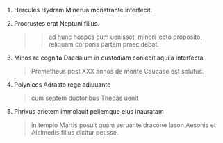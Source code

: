 1. Hercules Hydram Minerua monstrante interfecit.

1. Procrustes erat Neptuni filius. 
    >> ad hunc hospes cum uenisset, 
    >> minori lecto proposito, 
    > reliquam corporis partem praecidebat.

1. Minos re cognita Daedalum in custodiam coniecit aquila interfecta
    > Prometheus post ⅩⅩⅩ annos de monte Caucaso est solutus.

1. Polynices Adrasto rege adiuuante 
    > cum septem ductoribus Thebas uenit

1. Phrixus arietem immolauit pellemque eius inauratam 
    > in templo Martis posuit quam seruante dracone Iason Aesonis 
    > et Alcimedis filius dicitur petisse.
